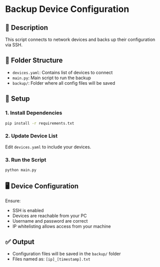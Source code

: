 # Backup Device Configuration

## 📌 Description
This script connects to network devices and backs up their configuration via SSH.

## 📁 Folder Structure
- `devices.yaml`: Contains list of devices to connect
- `main.py`: Main script to run the backup
- `backup/`: Folder where all config files will be saved

## 🔧 Setup

### 1. Install Dependencies
```bash
pip install -r requirements.txt
```

### 2. Update Device List
Edit `devices.yaml` to include your devices.

### 3. Run the Script
```bash
python main.py
```

## 🖥️ Device Configuration
Ensure:
- SSH is enabled
- Devices are reachable from your PC
- Username and password are correct
- IP whitelisting allows access from your machine

## ✅ Output
- Configuration files will be saved in the `backup/` folder
- Files named as: `[ip]_[timestamp].txt`

